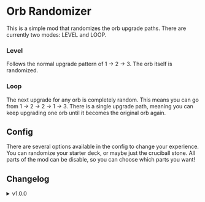 # Orb Randomizer
This is a simple mod that randomizes the orb upgrade paths. There are currently two modes: LEVEL and LOOP.

### Level
Follows the normal upgrade pattern of 1 -> 2 -> 3. The orb itself is randomized.

### Loop
The next upgrade for any orb is completely random. This means you can go from 1 -> 2 -> 2 -> 1 -> 3. There is a single upgrade path, meaning you can keep upgrading one orb until it becomes the original orb again.

## Config
There are several options available in the config to change your experience. You can randomize your starter deck, or maybe just the cruciball stone. All parts of the mod can be disable, so you can choose which parts you want!

## Changelog
<details>
  <summary> v1.0.0 </summary>
     <ul> <li>Initial Commit</li> </ul>
</details>